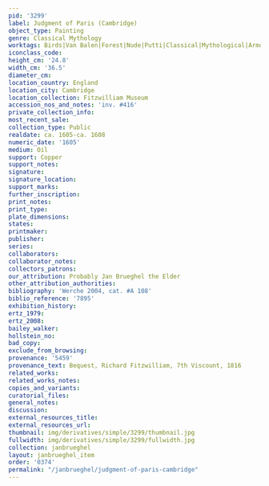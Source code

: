 ```yaml
---
pid: '3299'
label: Judgment of Paris (Cambridge)
object_type: Painting
genre: Classical Mythology
worktags: Birds|Van Balen|Forest|Nude|Putti|Classical|Mythological|Armor|Flowers
iconclass_code:
height_cm: '24.8'
width_cm: '36.5'
diameter_cm:
location_country: England
location_city: Cambridge
location_collection: Fitzwilliam Museum
accession_nos_and_notes: 'inv. #416'
private_collection_info:
most_recent_sale:
collection_type: Public
realdate: ca. 1605-ca. 1608
numeric_date: '1605'
medium: Oil
support: Copper
support_notes:
signature:
signature_location:
support_marks:
further_inscription:
print_notes:
print_type:
plate_dimensions:
states:
printmaker:
publisher:
series:
collaborators:
collaborator_notes:
collectors_patrons:
our_attribution: Probably Jan Brueghel the Elder
other_attribution_authorities:
bibliography: 'Werche 2004, cat. #A 108'
biblio_reference: '7895'
exhibition_history:
ertz_1979:
ertz_2008:
bailey_walker:
hollstein_no:
bad_copy:
exclude_from_browsing:
provenance: '5459'
provenance_text: Bequest, Richard Fitzwilliam, 7th Viscount, 1816
related_works:
related_works_notes:
copies_and_variants:
curatorial_files:
general_notes:
discussion:
external_resources_title:
external_resources_url:
thumbnail: img/derivatives/simple/3299/thumbnail.jpg
fullwidth: img/derivatives/simple/3299/fullwidth.jpg
collection: janbrueghel
layout: janbrueghel_item
order: '0374'
permalink: "/janbrueghel/judgment-of-paris-cambridge"
---
```

